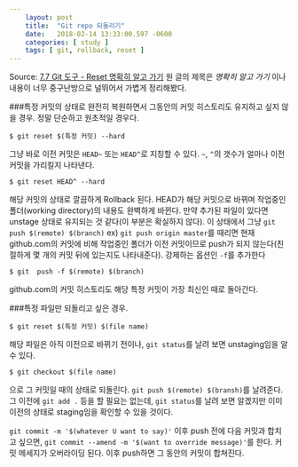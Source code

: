 ```yaml
---
    layout: post
    title:  "Git repo 되돌리기"
    date:   2018-02-14 13:33:00.597 -0600
    categories: [ study ]
    tags: [ git, rollback, reset ]
---
```


Source: [7.7 Git 도구 - Reset 명확히 알고 가기](https://git-scm.com/book/ko/v2/Git-%EB%8F%84%EA%B5%AC-Reset-%EB%AA%85%ED%99%95%ED%9E%88-%EC%95%8C%EA%B3%A0-%EA%B0%80%EA%B8%B0)
원 글의 제목은 *명확히 알고 가기* 이나 내용이 너무 중구난방으로 널뛰어서 가볍게 정리해봤다. 

<!--more-->

###특정 커밋의 상태로 완전히 복원하면서 그동안의 커밋 히스토리도 유지하고 싶지 않을 경우.
정말 단순하고 원초적일 경우다.

    $ git reset $(특정 커밋) --hard

그냥 바로 이전 커밋은 `HEAD~` 또는  `HEAD^`로 지칭할 수 있다. `~`, `^`의 갯수가 얼마나 이전 커밋을 가리킬지 나타낸다.

    $ git reset HEAD^ --hard

해당 커밋의 상태로 깔끔하게 Rollback 된다. HEAD가 해당 커밋으로 바뀌며  작업중인 폴더(working directory)의 내용도 완벽하게 바뀐다. 만약 추가된 파일이 있다면 unstage 상태로 유지되는 것 같다(이 부분은 확실하지 않다).
이 상태에서 그냥 `git push $(remote) $(branch)` ex) `git push origin master`를 때리면 현재 github.com의 커밋에 비해 작업중인 폴더가 이전 커밋이므로 push가 되지 않는다(친절하게 몇 개의 커밋 뒤에 있는지도 나타내준다). 강제하는 옵션인 `-f`를 추가한다

    $ git  push -f $(remote) $(branch)

github.com의 커밋 히스토리도 해당 특정 커밋이 가장 최신인 때로 돌아간다.

###특정 파일만 되돌리고 싶은 경우.

    $ git reset $(특정 커밋) $(file name)

해당 파일은 아직 이전으로 바뀌기 전이나, `git status`를 날려 보면 unstaging임을 알 수 있다.

    $ git checkout $(file name)

으로 그 커밋일 때의 상태로 되돌린다. `git push $(remote) $(bransh)`를 날려준다. 그 이전에 `git add .` 등을 할 필요는 없는데, `git status`를 날려 보면 알겠지만 이미 이전의 상태로 staging임을 확인할 수 있을 것이다.

`git commit -m '$(whatever U want to say)'` 이후 push 전에 다음 커밋과 합치고 싶으면, `git commit --amend -m '$(want to override message)'`를 한다. 커밋 메세지가 오버라이딩 된다. 이후 push하면 그 동안의 커밋이 합쳐진다.

